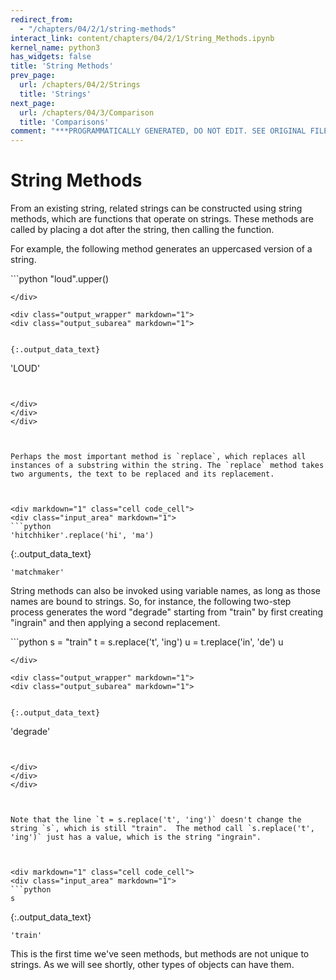 ```yaml
---
redirect_from:
  - "/chapters/04/2/1/string-methods"
interact_link: content/chapters/04/2/1/String_Methods.ipynb
kernel_name: python3
has_widgets: false
title: 'String Methods'
prev_page:
  url: /chapters/04/2/Strings
  title: 'Strings'
next_page:
  url: /chapters/04/3/Comparison
  title: 'Comparisons'
comment: "***PROGRAMMATICALLY GENERATED, DO NOT EDIT. SEE ORIGINAL FILES IN /content***"
---
```



# String Methods

From an existing string, related strings can be constructed using string methods, which are functions that operate on strings. These methods are called by placing a dot after the string, then calling the function.

For example, the following method generates an uppercased version of a string.



<div markdown="1" class="cell code_cell">
<div class="input_area" markdown="1">
```python
"loud".upper()

```
</div>

<div class="output_wrapper" markdown="1">
<div class="output_subarea" markdown="1">


{:.output_data_text}
```
'LOUD'
```


</div>
</div>
</div>



Perhaps the most important method is `replace`, which replaces all instances of a substring within the string. The `replace` method takes two arguments, the text to be replaced and its replacement.



<div markdown="1" class="cell code_cell">
<div class="input_area" markdown="1">
```python
'hitchhiker'.replace('hi', 'ma')

```
</div>

<div class="output_wrapper" markdown="1">
<div class="output_subarea" markdown="1">


{:.output_data_text}
```
'matchmaker'
```


</div>
</div>
</div>



String methods can also be invoked using variable names, as long as those names are bound to strings. So, for instance, the following two-step process generates the word "degrade" starting from "train" by first creating "ingrain" and then applying a second replacement.



<div markdown="1" class="cell code_cell">
<div class="input_area" markdown="1">
```python
s = "train"
t = s.replace('t', 'ing')
u = t.replace('in', 'de')
u

```
</div>

<div class="output_wrapper" markdown="1">
<div class="output_subarea" markdown="1">


{:.output_data_text}
```
'degrade'
```


</div>
</div>
</div>



Note that the line `t = s.replace('t', 'ing')` doesn't change the string `s`, which is still "train".  The method call `s.replace('t', 'ing')` just has a value, which is the string "ingrain".



<div markdown="1" class="cell code_cell">
<div class="input_area" markdown="1">
```python
s

```
</div>

<div class="output_wrapper" markdown="1">
<div class="output_subarea" markdown="1">


{:.output_data_text}
```
'train'
```


</div>
</div>
</div>



This is the first time we've seen methods, but methods are not unique to strings.  As we will see shortly, other types of objects can have them.

